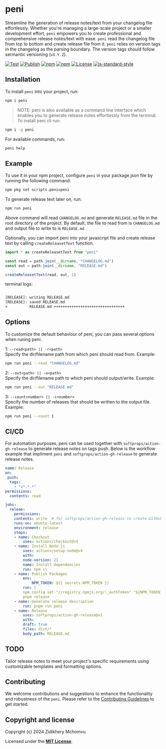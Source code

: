 # peni

Streamline the generation of release notes/text from your changelog file effortlessly. Whether you're managing a large-scale project or a smaller development effort, `peni` empowers you to create professional and comprehensive release notes/text with ease. `peni` read the changelog file from top to bottom and create release file from it. `peni` relies on version tags in the changelog as the parsing boundary. The version tags should follow sermantic versioning (`vX.Y.Z`).

[![Test](https://github.com/zhid0399123/peni/actions/workflows/continue-integration.yml/badge.svg)](https://github.com/zhid0399123/peni/actions/workflows/continue-integration.yml)
[![Publish](https://github.com/zhid0399123/peni/actions/workflows/continue-deployment.yml/badge.svg)](https://github.com/zhid0399123/peni/actions/workflows/continue-deployment.yml)
[![npm](https://img.shields.io/npm/v/peni.svg?style=flat-square&color=default)](https://www.npmjs.com/package/peni)
[![npm](https://img.shields.io/npm/dt/peni.svg?style=flat-square&color=default)](https://www.npmjs.com/package/peni)
[![License](https://img.shields.io/github/license/zhid0399123/peni.svg?style=flat-square&color=default)](https://opensource.org/licenses/MIT)
[![js-standard-style](https://img.shields.io/badge/style-standard-brightgreen.svg?style=flat)](https://standardjs.com/)

## Installation

To install `peni` into your project, run:

```bash
npm i peni
```

> NOTE: peni is also available as a command line interface which enables you to generate release notes effortlessly from the terminal. To install peni cli run:

```bash
npm i -g peni
```

For available commands, run:

```bash
peni help
```

## Example

To use it in your npm project, configure `peni` in your package.json file by running the following command:

```bash
npm pkg set scripts.peni=peni
```

To generate release text later on, run:

```bash
npm run peni

```

Above command will read `CHANGELOG.md` and generate `RELEASE.md` file in the root directory of the project. By default, the file to read from is `CHANGELOG.md` and output file to write to is `RELEASE.md`

Optionally, you can import peni into your javascript file and create release text by calling `createReleasetText` function.

```js
import * as createReleasetText from "peni"

const read = path.join(__dirname, "CHANGELOG.md")
const out = path.join(__dirname, "RELEASE.md")

createReleasetText(read, out, 1)
```

terminal logs:

```bash

[RELEASE]: writing RELEASE.md
[RELEASE]: saved RELEASE.md
+          RELEASE.md ++++++++++++++++++++++++++++++++
```

## Options

To customize the default behaviour of peni, you can pass several options when runing peni.

1: `--read<path> || -r<path>` <br>
Specify the dir/filename path from which peni should read from. Example:

```bash
npm run peni --read "CHANGELOG.md"
```

2: `--out<path> || -o<path>`<br>
Specify the dir/filename path to which peni should output/write. Example:

```bash
npm run peni --out "RELEASE.md"
```

3: `--count<number> || -c<number>`<br>
Specify the number of releases that should be written to the output file. Example:

```bash
npm run peni --count 1
```

## CI/CD

For automation purposes, peni can be used together with `softprops/action-gh-release` to generate release notes on tags push.
Below is the workflow example that impliment `peni` and `softprops/action-gh-release` to generate release notes.

```yaml
name: Release
on:
 push:
  tags:
    - "v*.*.*"
permissions:
  contents: read

jobs:
  releae:
    permissions:
    contents: write  # for softprops/action-gh-release to create GitHub release
    runs-on: ubuntu-latest
    environment: release
    steps:
    - name: Checkout
        uses: actions/checkout@v4
    - name: Install Node.js
        uses: actions/setup-node@v4
        with:
        node-version: 21
        name: Install dependencies
        run: npm ci
    - name: Publish Packages
        env:
            NPM_TOKEN: ${{ secrets.NPM_TOKEN }}
        run: |
        npm config set "//registry.npmjs.org/:_authToken" "${NPM_TOKEN}" # pnpm config set is broken
        pnpm release
    - name: Generate release description
        run: pnpm run peni
    - name: Release
        uses: softprops/action-gh-release@v1
        with:
        draft: true
        files: dist/*
        body_path: RELEASE.md


```

## TODO

Tailor release notes to meet your project's specific requirements using customizable templates and formatting options.

## Contributing

We welcome contributions and suggestions to enhance the functionality and robustness of the `peni`. Please refer to the [Contributing Guidelines](https://github.com/zhid0399123/peni/blob/main/CONTRIBUTING.md) to get started.

## Copyright and license

Copyright (c) 2024 Zidikhery Mchomvu

Licensed under the **[MIT License](https://github.com/zhid0399123/peni/blob/main/LICENSE)**.
